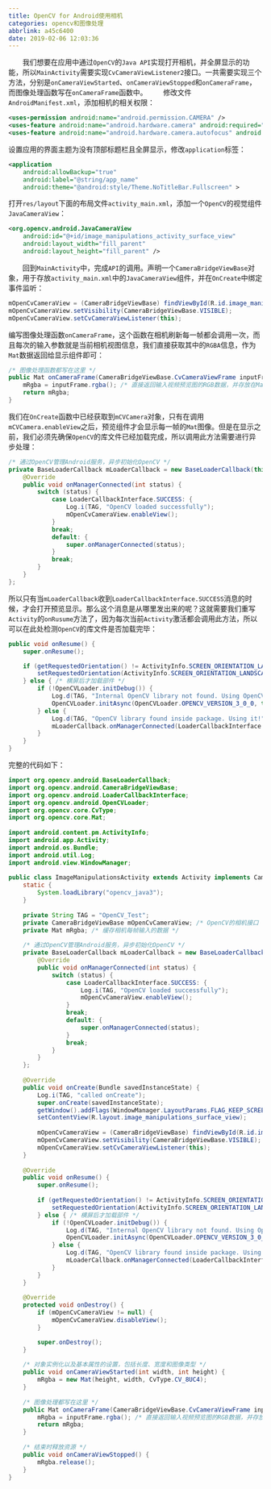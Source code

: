 ```yaml
---
title: OpenCV for Android使用相机
categories: opencv和图像处理
abbrlink: a45c6400
date: 2019-02-06 12:03:36
---
```

&emsp;&emsp;我们想要在应用中通过`OpenCV`的`Java API`实现打开相机，并全屏显示的功能，所以`MainActivity`需要实现`CvCameraViewListener2`接口。一共需要实现三个方法，分别是`onCameraViewStarted`、`onCameraViewStopped`和`onCameraFrame`，而图像处理函数写在`onCameraFrame`函数中。<!--more-->
&emsp;&emsp;修改文件`AndroidManifest.xml`，添加相机的相关权限：

``` xml
<uses-permission android:name="android.permission.CAMERA" />
<uses-feature android:name="android.hardware.camera" android:required="false" />
<uses-feature android:name="android.hardware.camera.autofocus" android:required="false" />
```

设置应用的界面主题为没有顶部标题栏且全屏显示，修改`application`标签：

``` xml
<application
    android:allowBackup="true"
    android:label="@string/app_name"
    android:theme="@android:style/Theme.NoTitleBar.Fullscreen" >
```

打开`res/layout`下面的布局文件`activity_main.xml`，添加一个`OpenCV`的视觉组件`JavaCameraView`：

``` xml
<org.opencv.android.JavaCameraView
    android:id="@+id/image_manipulations_activity_surface_view"
    android:layout_width="fill_parent"
    android:layout_height="fill_parent" />
```

&emsp;&emsp;回到`MainActivity`中，完成`API`的调用。声明一个`CameraBridgeViewBase`对象，用于存放`activity_main.xml`中的`JavaCameraView`组件，并在`OnCreate`中绑定事件监听：

``` java
mOpenCvCameraView = (CameraBridgeViewBase) findViewById(R.id.image_manipulations_activity_surface_view);
mOpenCvCameraView.setVisibility(CameraBridgeViewBase.VISIBLE);
mOpenCvCameraView.setCvCameraViewListener(this);
```

编写图像处理函数`onCameraFrame`，这个函数在相机刷新每一帧都会调用一次，而且每次的输入参数就是当前相机视图信息，我们直接获取其中的`RGBA`信息，作为`Mat`数据返回给显示组件即可：

``` java
/* 图像处理函数都写在这里 */
public Mat onCameraFrame(CameraBridgeViewBase.CvCameraViewFrame inputFrame) {
    mRgba = inputFrame.rgba(); /* 直接返回输入视频预览图的RGB数据，并存放在Mat数据中 */
    return mRgba;
}
```

我们在`OnCreate`函数中已经获取到`mCVCamera`对象，只有在调用`mCVCamera.enableView`之后，预览组件才会显示每一帧的`Mat`图像。但是在显示之前，我们必须先确保`OpenCV`的库文件已经加载完成，所以调用此方法需要进行异步处理：

``` java
/* 通过OpenCV管理Android服务，异步初始化OpenCV */
private BaseLoaderCallback mLoaderCallback = new BaseLoaderCallback(this) {
    @Override
    public void onManagerConnected(int status) {
        switch (status) {
            case LoaderCallbackInterface.SUCCESS: {
                Log.i(TAG, "OpenCV loaded successfully");
                mOpenCvCameraView.enableView();
            }
            break;
            default: {
                super.onManagerConnected(status);
            }
            break;
        }
    }
};
```

所以只有当`mLoaderCallback`收到`LoaderCallbackInterface.SUCCESS`消息的时候，才会打开预览显示。那么这个消息是从哪里发出来的呢？这就需要我们重写`Activity`的`onRusume`方法了，因为每次当前`Activity`激活都会调用此方法，所以可以在此处检测`OpenCV`的库文件是否加载完毕：

``` java
public void onResume() {
    super.onResume();

    if (getRequestedOrientation() != ActivityInfo.SCREEN_ORIENTATION_LANDSCAPE) { /* 强制横屏 */
        setRequestedOrientation(ActivityInfo.SCREEN_ORIENTATION_LANDSCAPE);
    } else { /* 横屏后才加载部件 */
        if (!OpenCVLoader.initDebug()) {
            Log.d(TAG, "Internal OpenCV library not found. Using OpenCV Manager for initialization");
            OpenCVLoader.initAsync(OpenCVLoader.OPENCV_VERSION_3_0_0, this, mLoaderCallback);
        } else {
            Log.d(TAG, "OpenCV library found inside package. Using it!");
            mLoaderCallback.onManagerConnected(LoaderCallbackInterface.SUCCESS);
        }
    }
}
```

完整的代码如下：

``` java
import org.opencv.android.BaseLoaderCallback;
import org.opencv.android.CameraBridgeViewBase;
import org.opencv.android.LoaderCallbackInterface;
import org.opencv.android.OpenCVLoader;
import org.opencv.core.CvType;
import org.opencv.core.Mat;
​
import android.content.pm.ActivityInfo;
import android.app.Activity;
import android.os.Bundle;
import android.util.Log;
import android.view.WindowManager;
​
public class ImageManipulationsActivity extends Activity implements CameraBridgeViewBase.CvCameraViewListener2 {
    static {
        System.loadLibrary("opencv_java3");
    }
​
    private String TAG = "OpenCV_Test";
    private CameraBridgeViewBase mOpenCvCameraView; /* OpenCV的相机接口 */
    private Mat mRgba; /* 缓存相机每帧输入的数据 */
​
    /* 通过OpenCV管理Android服务，异步初始化OpenCV */
    private BaseLoaderCallback mLoaderCallback = new BaseLoaderCallback(this) {
        @Override
        public void onManagerConnected(int status) {
            switch (status) {
                case LoaderCallbackInterface.SUCCESS: {
                    Log.i(TAG, "OpenCV loaded successfully");
                    mOpenCvCameraView.enableView();
                }
                break;
                default: {
                    super.onManagerConnected(status);
                }
                break;
            }
        }
    };
​
    @Override
    public void onCreate(Bundle savedInstanceState) {
        Log.i(TAG, "called onCreate");
        super.onCreate(savedInstanceState);
        getWindow().addFlags(WindowManager.LayoutParams.FLAG_KEEP_SCREEN_ON);
        setContentView(R.layout.image_manipulations_surface_view);
​
        mOpenCvCameraView = (CameraBridgeViewBase) findViewById(R.id.image_manipulations_activity_surface_view);
        mOpenCvCameraView.setVisibility(CameraBridgeViewBase.VISIBLE);
        mOpenCvCameraView.setCvCameraViewListener(this);
    }
​
    @Override
    public void onResume() {
        super.onResume();
​
        if (getRequestedOrientation() != ActivityInfo.SCREEN_ORIENTATION_LANDSCAPE) { /* 强制横屏 */
            setRequestedOrientation(ActivityInfo.SCREEN_ORIENTATION_LANDSCAPE);
        } else { /* 横屏后才加载部件 */
            if (!OpenCVLoader.initDebug()) {
                Log.d(TAG, "Internal OpenCV library not found. Using OpenCV Manager for initialization");
                OpenCVLoader.initAsync(OpenCVLoader.OPENCV_VERSION_3_0_0, this, mLoaderCallback);
            } else {
                Log.d(TAG, "OpenCV library found inside package. Using it!");
                mLoaderCallback.onManagerConnected(LoaderCallbackInterface.SUCCESS);
            }
        }
    }
​
    @Override
    protected void onDestroy() {
        if (mOpenCvCameraView != null) {
            mOpenCvCameraView.disableView();
        }

        super.onDestroy();
    }
​
    /* 对象实例化以及基本属性的设置，包括长度、宽度和图像类型 */
    public void onCameraViewStarted(int width, int height) {
        mRgba = new Mat(height, width, CvType.CV_8UC4);
    }
​
    /* 图像处理都写在这里 */
    public Mat onCameraFrame(CameraBridgeViewBase.CvCameraViewFrame inputFrame) {
        mRgba = inputFrame.rgba(); /* 直接返回输入视频预览图的RGB数据，并存放在Mat数据中 */
        return mRgba;
    }
​
    /* 结束时释放资源 */
    public void onCameraViewStopped() {
        mRgba.release();
    }
}
```